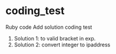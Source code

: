 # coding_test
Ruby code
Add solution coding test
1. Solution 1: to valid bracket in exp.
2. Solution 2: convert integer to ipaddress
